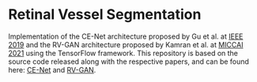 # Retinal Vessel Segmentation

Implementation of the CE-Net architecture proposed by Gu et al. at [IEEE 2019](https://arxiv.org/abs/1903.02740) and the RV-GAN architecture proposed by Kamran et al. at [MICCAI 2021](https://arxiv.org/abs/2101.00535) using the TensorFlow framework. This repository is based on the source code released along with the respective papers, and can be found here: [CE-Net](https://github.com/Guzaiwang/CE-Net) and [RV-GAN](https://github.com/SharifAmit/RVGAN).
